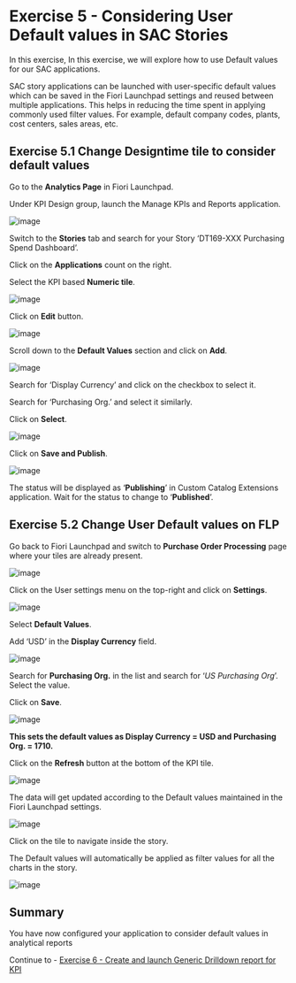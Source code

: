 # Exercise 5 - Considering User Default values in SAC Stories

In this exercise, In this exercise, we will explore how to use Default values for our SAC applications.

SAC story applications can be launched with user-specific default values which can be saved in the Fiori Launchpad settings and reused between multiple applications. This helps in reducing the time spent in applying commonly used filter values. For example, default company codes, plants, cost centers, sales areas, etc. 


## Exercise 5.1	Change Designtime tile to consider default values


Go to the **Analytics Page** in Fiori Launchpad.

Under KPI Design group, launch the Manage KPIs and Reports application.
 
![image](https://github.com/SAP-samples/teched2023-DT169/assets/145970887/2b8d4405-d264-4fed-9091-64c945526016)

Switch to the **Stories** tab and search for your Story ‘DT169-XXX Purchasing Spend Dashboard’. 

Click on the **Applications** count on the right.

Select the KPI based **Numeric tile**.  

![image](https://github.com/SAP-samples/teched2023-DT169/assets/145970887/37ef749f-9956-4a2c-9af1-855ef5ab4afa)

Click on **Edit** button. 

![image](https://github.com/SAP-samples/teched2023-DT169/assets/145970887/ac330bf2-3f45-4ba9-b0f5-f4a920977e79)

Scroll down to the **Default Values** section and click on **Add**.

![image](https://github.com/SAP-samples/teched2023-DT169/assets/145970887/1d3b9212-7fe1-4307-a582-d400e66977c9)

Search for ‘Display Currency’ and click on the checkbox to select it.

Search for  ‘Purchasing Org.’  and select it similarly.

Click on **Select**. 

![image](https://github.com/SAP-samples/teched2023-DT169/assets/145970887/f88fa2e9-575a-4dfc-beb4-fa511855b59a)

Click on **Save and Publish**. 

![image](https://github.com/SAP-samples/teched2023-DT169/assets/145970887/2c289155-8ff9-435e-8d5b-0f257420e9d8)


The status will be displayed as ‘**Publishing**’ in Custom Catalog Extensions application. Wait for the status to change to ‘**Published**’.

## Exercise 5.2	Change User Default values on FLP

Go back to Fiori Launchpad and switch to **Purchase Order Processing** page where your tiles are already present. 

![image](https://github.com/SAP-samples/teched2023-DT169/assets/145970887/e64a588c-cc8c-4737-8f38-947df25f43f1)

Click on the User settings menu on the top-right and click on **Settings**. 

![image](https://github.com/SAP-samples/teched2023-DT169/assets/145970887/438a4099-895b-45a8-acfc-4d0a7889e45b)

Select **Default Values**. 

Add ‘USD’ in the **Display Currency** field. 

![image](https://github.com/SAP-samples/teched2023-DT169/assets/145970887/df89f2d6-2565-4d31-af3c-fffd5eb98656)

Search for **Purchasing Org.** in the list and search for ‘_US Purchasing Org_’. Select the value. 

Click on **Save**.  

![image](https://github.com/SAP-samples/teched2023-DT169/assets/145970887/51c3493c-f878-427d-861b-ae3443ff8cf5)

**This sets the default values as Display Currency = USD and Purchasing Org. = 1710.**


Click on the **Refresh** button at the bottom of the KPI tile.

![image](https://github.com/SAP-samples/teched2023-DT169/assets/145970887/ea9290b7-d832-478e-be78-257a5f2688dd)


The data will get updated according to the Default values maintained in the Fiori Launchpad settings.

![image](https://github.com/SAP-samples/teched2023-DT169/assets/145970887/81cc7e83-6826-40e8-a73b-13fa8dc13187)

Click on the tile to navigate inside the story. 

The Default values will automatically be applied as filter values for all the charts in the story. 

![image](https://github.com/SAP-samples/teched2023-DT169/assets/145970887/d7239685-10f3-4884-b849-7b543dd313e3)


## Summary

You have now configured your application to consider default values in analytical reports

Continue to - [Exercise 6 - Create and launch Generic Drilldown report for KPI ](../ex6/README.md)



